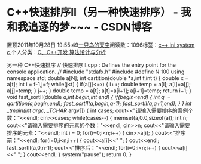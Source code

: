 
# C++快速排序II（另一种快速排序） - 我和我追逐的梦~~~ - CSDN博客


置顶2011年10月28日 19:55:49[一只鸟的天空](https://me.csdn.net/heyongluoyao8)阅读数：1096标签：[c++																](https://so.csdn.net/so/search/s.do?q=c++&t=blog)[ini																](https://so.csdn.net/so/search/s.do?q=ini&t=blog)[system																](https://so.csdn.net/so/search/s.do?q=system&t=blog)[c																](https://so.csdn.net/so/search/s.do?q=c&t=blog)[
							](https://so.csdn.net/so/search/s.do?q=system&t=blog)[
																					](https://so.csdn.net/so/search/s.do?q=ini&t=blog)个人分类：[C、C++开发																](https://blog.csdn.net/heyongluoyao8/article/category/908444)[算法设计与分析																](https://blog.csdn.net/heyongluoyao8/article/category/961150)[
							](https://blog.csdn.net/heyongluoyao8/article/category/908444)
[
				](https://so.csdn.net/so/search/s.do?q=ini&t=blog)
[
			](https://so.csdn.net/so/search/s.do?q=ini&t=blog)
[
		](https://so.csdn.net/so/search/s.do?q=c++&t=blog)

另一种 C++快速排序
// 快速排序II.cpp : Defines the entry point for the console application.
//
\#include "stdafx.h"
\#include<iostream>
\#define N 100
using namespace std;
double a[N];
int qartition(double *a,int f,int t)
{
double x = a[t];
int i = f-1,j=f;
while(j<t)
{
if(a[j]<=x)
{
i++;
double temp = a[i];
a[i]=a[j];
a[j]=temp;
}
j++;
}
double temp = a[t];
a[t]=a[i+1];
a[i+1]=temp;
return i+1;
}
void fast_sortII(double *a,int begin,int end)
{
if(begin<end)
{
int q  = qartition(a,begin,end);
fast_sortII(a,begin,q-1);
fast_sortII(a,q+1,end);
}
}
int _tmain(int argc, _TCHAR* argv[])
{
int cases;
cout<<"请输入需要排序的案例个数："<<endl;
cin>>cases;
while(cases--)
{
memset(a,0.0,sizeof(a));
int n;
cout<<"请输入需要排序的元素的个数："<<endl;
cin>>n;
cout<<"请输入需要排序的元素："<<endl;
int i = 0;
for(i=0;i<n;i++)
{
cin>>a[i];
}
cout<<"排序前："<<endl;
for(i=0;i<n;i++)
{
cout<<a[i]<<" ";
}
cout<<endl;
fast_sortII(a,0,n-1);
cout<<"排序后："<<endl;
for(i=0;i<n;i++)
{
cout<<a[i]<<" ";
}
cout<<endl;
}
system("pause");
return 0;
}


